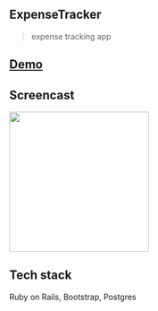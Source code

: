 ## ExpenseTracker

> expense tracking app

## [Demo](https://expensetracker2.herokuapp.com/)

## Screencast 
[<img src='https://img.youtube.com/vi/G8bcbaUSt9M/0.jpg' width='250'>](https://www.youtube.com/watch?v=G8bcbaUSt9M)

## Tech stack

Ruby on Rails, Bootstrap, Postgres









